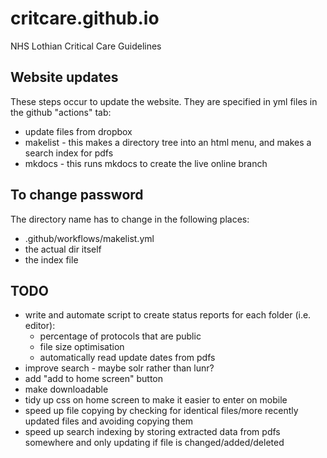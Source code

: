 # critcare.github.io
NHS Lothian Critical Care Guidelines

## Website updates

These steps occur to update the website. They are specified in yml files in the github "actions" tab:
- update files from dropbox
- makelist - this makes a directory tree into an html menu, and makes a search index for pdfs
- mkdocs - this runs mkdocs to create the live online branch

## To change password
The directory name has to change in the following places:
- .github/workflows/makelist.yml
- the actual dir itself
- the index file

## TODO

- write and automate script to create status reports for each folder (i.e. editor):
	- percentage of protocols that are public
	- file size optimisation
	- automatically read update dates from pdfs
- improve search - maybe solr rather than lunr?
- add "add to home screen" button
- make downloadable
- tidy up css on home screen to make it easier to enter on mobile
- speed up file copying by checking for identical files/more recently updated files and avoiding copying them
- speed up search indexing by storing extracted data from pdfs somewhere and only updating if file is changed/added/deleted
